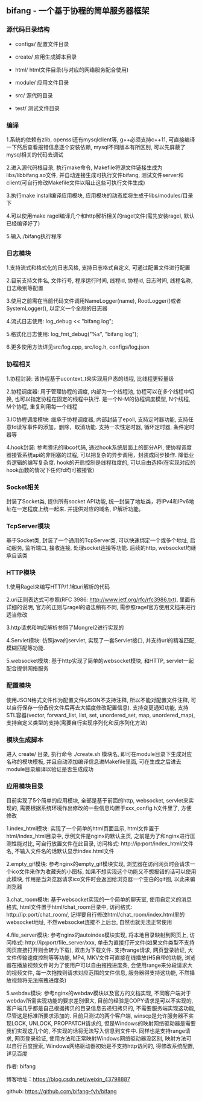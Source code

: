 ## bifang - 一个基于协程的简单服务器框架


### 源代码目录结构

* configs/ 配置文件目录

* create/ 应用生成脚本目录

* html/ html文件目录(与对应的网络服务配合使用)

* module/ 应用文件目录

* src/ 源代码目录

* test/ 测试文件目录


### 编译

1.系统的依赖有zlib, openssl还有mysqlclient等, g++必须支持c++11, 可直接编译一下然后查看报错信息逐个安装依赖, mysql不同版本有所区别, 可以先屏蔽了mysql相关的代码去调试

2.进入源代码根目录, 执行make命令, Makefile将源文件链接生成为libs/libbifang.so文件, 并自动连接生成可执行文件bifang, 测试文件server和client(可自行修改Makefile文件以阻止这些可执行文件生成)

3.执行make install编译应用模块, 应用模块的动态库将生成于libs/modules/目录下

4.可以使用make ragel编译几个和http解析相关的ragel文件(需先安装ragel, 默认已经编译好了)

5.输入./bifang执行程序


### 日志模块

1.支持流式和格式化的日志风格, 支持日志格式自定义, 可通过配置文件进行配置

2.目前支持文件名, 文件行号, 程序运行时间, 线程id, 协程id, 日志时间, 线程名称, 日志级别等配置

3.使用之前需在当前代码文件调用NameLogger(name), RootLogger()或者SystemLogger(), 以定义一个全局的日志器

4.流式日志使用: log_debug << "bifang log";

5.格式化日志使用: log_fmt_debug("%s", "bifang log");

6.更多使用方法详见src/log.cpp, src/log.h, configs/log.json


### 协程相关

1.协程封装: 该协程基于ucontext_t来实现用户态的线程, 比线程更轻量级

2.协程调度器: 用于管理协程的调度, 内部为一个线程池, 协程可以在多个线程中切换, 也可以指定协程在固定的线程中执行. 是一个N-M的协程调度模型, N个线程, M个协程, 重复利用每一个线程

3.IO协程调度模块: 继承于协程调度器, 内部封装了epoll, 支持定时器功能, 支持任意fd读写事件的添加，删除，取消功能. 支持一次性定时器, 循环定时器, 条件定时器等

4.hook封装: 参考腾讯的libco代码, 通过hook系统层面上的部分API, 使协程调度器接管系统api的非阻塞的过程, 可以把复杂的异步调用，封装成同步操作. 降低业务逻辑的编写复杂度. hook的开启控制是线程粒度的, 可以自由选择(在实现对应的hook函数的情况下任何fd均可被接管)


### Socket相关

封装了Socket类, 提供所有socket API功能, 统一封装了地址类，将IPv4和IPv6地址在一定程度上统一起来. 并提供对应的域名, IP解析功能。


### TcpServer模块

基于Socket类, 封装了一个通用的TcpServer类, 可以快速绑定一个或多个地址, 启动服务, 监听端口, 接收连接, 处理socket连接等功能. 后续的http, websocket均继承自该类


### HTTP模块

1.使用Ragel来编写HTTP/1.1和uri解析的代码

2.uri正则表达式可参照(RFC 3986: http://www.ietf.org/rfc/rfc3986.txt), 里面有详细的说明, 官方的正则与ragel的语法稍有不同, 需参照ragel官方使用文档来进行适当修改

3.http请求和响应解析参照了Mongrel2进行实现的

4.Servlet模块: 仿照java的servlet, 实现了一套Servlet接口, 并支持uri的精准匹配, 模糊匹配等功能.

5.websocket模块: 基于http实现了简单的websocket模块, 和HTTP, servlet一起配合提供网络服务


### 配置模块

使用JSON格式文件作为配置文件(JSON不支持注释, 所以不能对配置文件注释, 可以自行保存一份备份文件后再去大幅度修改配置信息). 支持变更通知功能, 支持STL容器(vector, forward_list, list, set, unordered_set, map, unordered_map), 支持自定义类型的支持(需要自行实现序列化和反序列化方法)


### 模块生成脚本

进入 create/ 目录, 执行命令 ./create.sh 模块名, 即可在module目录下生成对应名称的模块模板, 并且自动添加编译信息进Makefile里面, 可在生成之后进去module目录编译以验证是否生成成功


### 应用模块目录

目前实现了5个简单的应用模块, 全部是基于前面的http, websocket, servlet来实现的, 需要根据系统环境作出修改的一些信息均置于xxx_config.h文件里了, 方便修改

1.index_html模块: 实现了一个简单的html页面显示, html文件置于html/index_html目录中, 示例文件是nginx的默认主页, 之前是为了和nginx进行压测性能对比, 可自行放置文件在此目录, 访问格式: http://ip:port/index_html/文件名, 不输入文件名的话默认显示index.html文件

2.empty_gif模块: 参考nginx的empty_gif模块实现, 浏览器在访问网页时会请求一个ico文件来作为收藏夹的小图标, 如果不想实现这个功能又不想报错的话可以使用此模块, 作用是当浏览器请求ico文件时会返回给浏览器一个空白的gif图, 以此来骗浏览器

3.chat_room模块: 基于websocket实现的一个简单的聊天室, 使用自定义的消息格式, html文件置于html/chat_room目录中, 访问格式: http://ip:port/chat_room/, 记得要自行修改html/chat_room/index.html里的websocket地址, 不然websocket连接不上后台, 自然也就无法正常使用

4.file_server模块: 参考nginx的autoindex模块实现, 将本地目录映射到网页上, 访问格式: http://ip:port/file_server/xxx, 单击为直接打开文件(如果文件类型不支持网页直接打开则会转为下载), 双击为下载文件. 支持range请求, 网页登录验证, 大文件传输速度控制等等功能, MP4, MKV文件可直接在线播放(H5自带的功能, 浏览器在播放视频文件时为了使用户可以自由拖拽进度条, 会使用range来分段请求大的视频文件, 每一次拖拽则请求对应范围的文件信息, 服务器得支持这功能, 不然播放视频将无法拖拽进度条)

5.webdav模块: 参考nginx的webdav模块以及官方的文档实现, 不同客户端对于webdav所需实现功能的要求差别很大, 目前的经验是COPY请求是可以不实现的, 客户端几乎都是自己根据拷贝的目录信息去递归拷贝的, 不需要服务端实现这功能, 尽管这是标准所要求添加的. 目前只测试的两个客户端, winscp是允许服务器不实现LOCK, UNLOCK, PROPPATCH请求的, 但是Windows的映射网络驱动器是需要我们实现这几个的, 不实现的话将无法写入信息到文件中. 同样也是支持range请求, 网页登录验证, 使用方法和正常映射Windows网络驱动器没区别, 映射方法可以自行百度搜索, Windows网络驱动器初始是不支持http访问的, 得修改系统配置, 详见百度



作者: bifang

博客地址：https://blog.csdn.net/weixin_43798887

github: https://github.com/bifang-fyh/bifang

